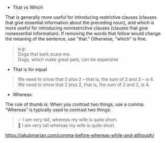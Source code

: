 * That vs Which 

That is generally more useful for introducing restrictive clauses (clauses that give essential information about the preceding noun), and which is more useful for introducing nonrestrictive clauses (clauses that give nonessential information). 
If removing the words that follow would change the meaning of the sentence, use "that." Otherwise, "which" is fine.

> e.g:   
  Dogs that bark scare me.  
  Dogs, which make great pets, can be expensive

      
* That is for equal
> We need to show that 2 plus 2 – that is, the sum of 2 and 2 – is 4.  
 We need to show that 2 plus 2, that is, the sum of 2 and 2, is 4.
 
* Whereas:

The rule of thumb is: When you contrast two things, use a comma. “Whereas” is typically used to contrast two things:

> :white_check_mark: I am very tall, whereas my wife is quite short.  
:no_entry_sign:  I am very tall whereas my wife is quite short.
 
 
 
 https://jakubmarian.com/comma-before-whereas-while-and-although/
